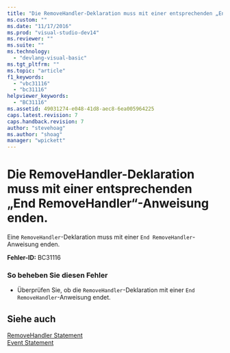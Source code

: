 ```yaml
---
title: "Die RemoveHandler-Deklaration muss mit einer entsprechenden „End RemoveHandler“-Anweisung enden. | Microsoft Docs"
ms.custom: ""
ms.date: "11/17/2016"
ms.prod: "visual-studio-dev14"
ms.reviewer: ""
ms.suite: ""
ms.technology: 
  - "devlang-visual-basic"
ms.tgt_pltfrm: ""
ms.topic: "article"
f1_keywords: 
  - "vbc31116"
  - "bc31116"
helpviewer_keywords: 
  - "BC31116"
ms.assetid: 49031274-e048-41d8-aec8-6ea005964225
caps.latest.revision: 7
caps.handback.revision: 7
author: "stevehoag"
ms.author: "shoag"
manager: "wpickett"
---
```

# Die RemoveHandler-Deklaration muss mit einer entsprechenden „End RemoveHandler“-Anweisung enden.
Eine `RemoveHandler`\-Deklaration muss mit einer `End RemoveHandler`\-Anweisung enden.  
  
 **Fehler\-ID:** BC31116  
  
### So beheben Sie diesen Fehler  
  
-   Überprüfen Sie, ob die `RemoveHandler`\-Deklaration mit einer `End RemoveHandler`\-Anweisung endet.  
  
## Siehe auch  
 [RemoveHandler Statement](../../visual-basic/language-reference/statements/removehandler-statement.md)   
 [Event Statement](../../visual-basic/language-reference/statements/event-statement.md)